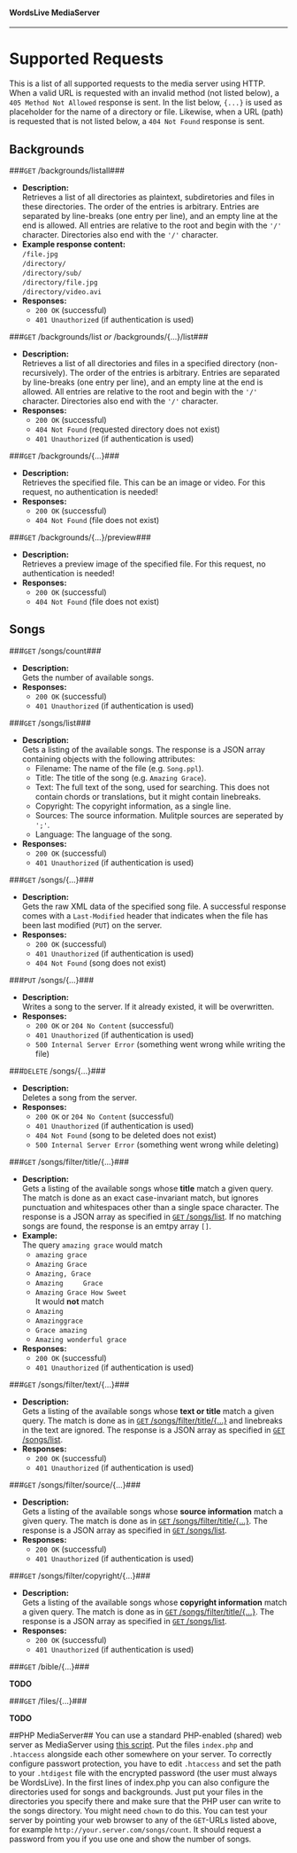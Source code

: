 #### WordsLive MediaServer
---
# Supported Requests #

This is a list of all supported requests to the media server using HTTP. When a valid URL is requested with an invalid method (not listed below), a `405 Method Not Allowed` response is sent. In the list below, `{...}` is used as placeholder for the name of a directory or file. Likewise, when a URL (path) is requested that is not listed below, a `404 Not Found` response is sent.

## Backgrounds ##
###`GET` /backgrounds/listall###

* **Description:**  
	Retrieves a list of all directories as plaintext, subdiretories and files in these directories. The order of the entries is arbitrary. Entries are separated by line-breaks (one entry per line), and an empty line at the end is allowed. All entries are relative to the root and begin with the `'/'` character. Directories also end with the `'/'` character.
* **Example response content:**  
	`/file.jpg`  
	`/directory/`  
	`/directory/sub/`  
	`/directory/file.jpg`  
	`/directory/video.avi`
* **Responses:**
	* `200 OK` (successful)
	* `401 Unauthorized` (if authentication is used)

###`GET` /backgrounds/list *or* /backgrounds/{...}/list###
* **Description:**  
	Retrieves a list of all directories and files in a specified directory (non-recursively). The order of the entries is arbitrary. Entries are separated by line-breaks (one entry per line), and an empty line at the end is allowed. All entries are relative to the root and begin with the `'/'` character. Directories also end with the `'/'` character.
* **Responses:**
	* `200 OK` (successful)
	* `404 Not Found` (requested directory does not exist)
	* `401 Unauthorized` (if authentication is used)

###`GET` /backgrounds/{...}###
* **Description:**  
	Retrieves the specified file. This can be an image or video. For this request, no authentication is needed!
* **Responses:**
	* `200 OK` (successful)
	* `404 Not Found` (file does not exist)

###`GET` /backgrounds/{...}/preview###

* **Description:**  
	Retrieves a preview image of the specified file. For this request, no authentication is needed!
* **Responses:**
	* `200 OK` (successful)
	* `404 Not Found` (file does not exist)

## Songs

###`GET` /songs/count###

* **Description:**  
	Gets the number of available songs.
* **Responses:**
	* `200 OK` (successful)
	* `401 Unauthorized` (if authentication is used)

###<a id="get-songs-list"></a>`GET` /songs/list###

* **Description:**  
	Gets a listing of the available songs. The response is a JSON array containing objects with the following attributes:
	* Filename: The name of the file (e.g. `Song.ppl`).
	* Title: The title of the song (e.g. `Amazing Grace`).
	* Text: The full text of the song, used for searching. This does not contain chords or translations, but it might contain linebreaks.
	* Copyright: The copyright information, as a single line.
	* Sources: The source information. Mulitple sources are seperated by `';'`.
	* Language: The language of the song.
* **Responses:**
	* `200 OK` (successful)
	* `401 Unauthorized` (if authentication is used)

###`GET` /songs/{...}###
* **Description:**  
	Gets the raw XML data of the specified song file. A successful response comes with a `Last-Modified` header that indicates when the file has been last modified (`PUT`) on the server.
* **Responses:**
	* `200 OK` (successful)
	* `401 Unauthorized` (if authentication is used)
	* `404 Not Found` (song does not exist)

###`PUT` /songs/{...}###
* **Description:**  
	Writes a song to the server. If it already existed, it will be overwritten.
* **Responses:**
	* `200 OK` or `204 No Content` (successful)
	* `401 Unauthorized` (if authentication is used)
	* `500 Internal Server Error` (something went wrong while writing the file)

###`DELETE` /songs/{...}###
* **Description:**  
	Deletes a song from the server.
* **Responses:**
	* `200 OK` or `204 No Content` (successful)
	* `401 Unauthorized` (if authentication is used)
	* `404 Not Found` (song to be deleted does not exist)
	* `500 Internal Server Error` (something went wrong while deleting)

###<a id="get-songs-filter-title"></a>`GET` /songs/filter/title/{...}###

* **Description:**  
	Gets a listing of the available songs whose **title** match a given query. The match is done as an exact case-invariant match, but ignores punctuation and whitespaces other than a single space character. The response is a JSON array as specified in [`GET` /songs/list](#get-songs-list). If no matching songs are found, the response is an emtpy array `[]`.
* **Example:**  
	The query `amazing grace` would match
	* `amazing grace`
	* `Amazing Grace`
	* `Amazing, Grace`
	* `Amazing     Grace`
	* `Amazing Grace How Sweet`  
	It would **not** match
	* `Amazing`
	* `Amazinggrace`
	* `Grace amazing`
	* `Amazing wonderful grace`
* **Responses:**
	* `200 OK` (successful)
	* `401 Unauthorized` (if authentication is used)

###`GET` /songs/filter/text/{...}###

* **Description:**  
	Gets a listing of the available songs whose **text or title** match a given query. The match is done as in [`GET` /songs/filter/title/{...}](#get-songs-filter-title) and linebreaks in the text are ignored. The response is a JSON array as specified in [`GET` /songs/list](#get-songs-list).
* **Responses:**
	* `200 OK` (successful)
	* `401 Unauthorized` (if authentication is used)

###`GET` /songs/filter/source/{...}###

* **Description:**  
	Gets a listing of the available songs whose **source information** match a given query. The match is done as in [`GET` /songs/filter/title/{...}](#get-songs-filter-title). The response is a JSON array as specified in [`GET` /songs/list](#get-songs-list).
* **Responses:**
	* `200 OK` (successful)
	* `401 Unauthorized` (if authentication is used)

###`GET` /songs/filter/copyright/{...}###

* **Description:**  
	Gets a listing of the available songs whose **copyright information** match a given query. The match is done as in [`GET` /songs/filter/title/{...}](#get-songs-filter-title). The response is a JSON array as specified in [`GET` /songs/list](#get-songs-list).
* **Responses:**
	* `200 OK` (successful)
	* `401 Unauthorized` (if authentication is used)

###`GET` /bible/{...}###

**TODO**

###`GET` /files/{...}###

**TODO**

##PHP MediaServer##
You can use a standard PHP-enabled (shared) web server as MediaServer using [this script](TODO). Put the files `index.php` and `.htaccess` alongside each other somewhere on your server. To correctly configure passwort protection, you have to  edit `.htaccess` and set the path to your `.htdigest` file with the encrypted password (the user must always be WordsLive). In the first lines of index.php you can also configure the directories used for songs and backgrounds. Just put your files in the directories you specify there and make sure that the PHP user can write to the songs directory. You might need `chown` to do this. You can test your server by pointing your web browser to any of the `GET`-URLs listed above, for example `http://your.server.com/songs/count`. It should request a password from you if you use one and show the number of songs.